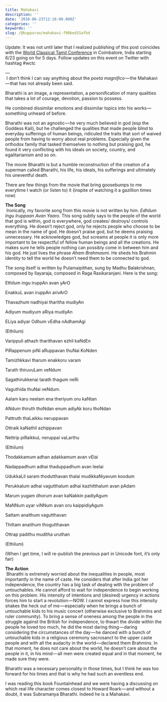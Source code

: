 ```yaml
---
title: Mahakavi
description: ''
date: '2010-06-23T12:16:00.000Z'
categories: ''
keywords: ''
slug: /@kuppurao/mahakavi-f90bed15afbd
---
```


Update: It was not until later that I realized publishing of this post coincides with the [World Classical Tamil Conference](http://ulakathamizhchemmozhi.org/) in Coimbatore, India starting 6/23 going on for 5 days. Follow updates on this event on Twitter with hashtag #wctc

—   
 I don’t think I can say anything about the _poeta magnifico_ — the Mahakavi — that has not already been said.

Bharathi is an image, a representation, a personification of many qualities that takes a lot of courage, devotion, passion to possess.

He combined dissimilar emotions and dissimilar topics into his works — something unheard of before.

Bharathi was not an agnostic — he very much believed in god (esp the Goddess Kali), but he challenged the qualities that made people blind to everyday sufferings of human beings, ridiculed the traits that sort of waived people from having to worry about real problems. Especially given the orthodox family that tasked themselves to nothing but praising god, he found it very conflicting with his ideals on society, country, and egalitarianism and so on.

The movie Bharathi is but a humble reconstruction of the creation of a superman called Bharathi, his life, his ideals, his sufferings and ultimately his uneventful death.

There are few things from the movie that bring goosebumps to me everytime I watch (or listen to) it (inspite of watching it a gazillion times now)

**The Song**  
 Ironically, my favorite song from this movie is not written by him. _Edhilum Ingu Iruppaan Avan Yaaro_. This song subtly says to the people of the world that god is within, god is everywhere, god creates/ destroys/ controls everything. He doesn’t reject god, only he rejects people who choose to be mean in the name of god. He doesn’t praise god, but he deems praising unnecessary. He acknowledges god, but screams at people it is only more important to be respectful of fellow human beings and all the creations. He makes sure he tells people nothing can possibly come in between him and his god. He just lives the phrase _Aham Brahmasmi_. He sheds his Brahmin identity to tell the world he doesn’t need them to be connected to god.

The song itself is written by Pulamaipithan, sung by Madhu Balakrishnan, composed by Ilayaraja, composed in Raga Rasikaranjani. Here is the song:

Ethilum ingu iruppAn avan yArO

EnakkuL avan iruppAn arivArO

Thavazhum nadhiyai tharitha mudiyAn

Adiyum mudiyum aRiya mudiyAn

ELiya adiyar Odhum vEdha nAdhamAgi

(Ethilum)

Varippuli athazh tharithavan ezhil kaNdEn

PiRappenum piNi aRuppavan thuNai KoNden

Tamizhkkavi tharum enakkoru varam

Tarath thiruvuLam veNdum

Sagathirukkenai tarath thagum neRi

Vaguthida thuNai veNdum.

Aalam karu neelam ena theriyum oru kaNtan

ANdum thiruth thoNdan enum adiyAk koru thoNdan

Pattruth thaLaikku neruppavan

Ottraik kaNathil azhippavan

Nettrip piRaikkuL neruppai vaLarthu

(Ethilum)

Thodakkamum adhan adakkamum avan vElai

Nadappadhum adhai thaduppadhum avan leelai

UdukkaLil saram thodutthavan thalai mudikkaNiyavum koodum

Perukkalum adhai vagutthalum adhai kazhitthalum avan pAdam

Marum yugam dhorum avan kaNakkin padiyAgum

MaNNum uyar viNNum avan oru kaippidiyAgum

Sattam anaithum vagutthavan

Thittam anaithum thogutthavan

Ottrap padithu muditha uruthan

(Ethilum)

(When I get time, I will re-publish the previous part in Unicode font, it’s only fair)

**The Action**  
 Bharathi is extremely worried about the inequalities in people, most importantly in the name of caste. He considers that after India got her independence, the country has a big task of dealing with the problem of untouchables. He cannot afford to wait for independence to begin working on this problem. His intensity of intentions and (desired) urgency in actions forces him to start a revolution — NOW. I cannot express how this intensity shakes the heck out of me — especially when he brings a bunch of untouchable kids to his music concert (otherwise exclusive to Brahmins and ruler community). To bring a sense of oneness among the people in the struggle against the British for independence, to thwart the divide within the people he loved too much, he did the most daring thing — daring considering the circumstances of the day — he danced with a bunch of untouchable kids in a religious ceremony sacrosanct to the upper caste people and with all the audacity in the world — declared them Brahmins. In that moment, he does not care about the world, he doesn’t care about the people in it, in his mind — all men were created equal and in that moment, he made sure they were.

Bharathi was a necessary personality in those times, but I think he was too forward for his times and that is why he had such an eventless end.

I was reading this book Fountainhead and we were having a discussing on which real life character comes closest to Howard Roark — and without a doubt, it was Subramanya Bharathi. Indeed he is a Mahakavi.